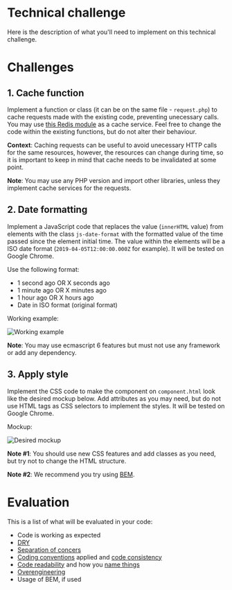# Technical challenge

Here is the description of what you'll need to implement on this technical challenge.

# Challenges

## 1. Cache function
Implement a function or class (it can be on the same file - `request.php`) to cache requests made with the existing code, preventing unecessary calls. You may use [this Redis module](https://github.com/phpredis/phpredis) as a cache service. Feel free to change the code within the existing functions, but do not alter their behaviour.

**Context**: Caching requests can be useful to avoid unecessary HTTP calls for the same resources, however, the resources can change during time, so it is important to keep in mind that cache needs to be invalidated at some point.

**Note**: You may use any PHP version and import other libraries, unless they implement cache services for the requests.

## 2. Date formatting
Implement a JavaScript code that replaces the value (`innerHTML` value) from elements with the class `js-date-format` with the formatted value of the time passed since the element initial time. The value within the elements will be a ISO date format (`2019-04-05T12:00:00.000Z` for example). It will be tested on Google Chrome.

Use the following format:
* 1 second ago OR X seconds ago
* 1 minute ago OR X minutes ago
* 1 hour ago OR X hours ago
* Date in ISO format (original format)

Working example:

![Working example](https://i.ibb.co/G59QXBd/example.gif)

**Note**: You may use ecmascript 6 features but must not use any framework or add any dependency.

## 3. Apply style
Implement the CSS code to make the component on `component.html` look like the desired mockup below. Add attributes as you may need, but do not use HTML tags as CSS selectors to implement the styles. It will be tested on Google Chrome.

Mockup:

![Desired mockup](https://i.ibb.co/Brh3jXQ/mockup.png)

**Note #1**: You should use new CSS features and add classes as you need, but try not to change the HTML structure.

**Note #2**: We recommend you try using [BEM](http://getbem.com/introduction/).

# Evaluation
This is a list of what will be evaluated in your code:
* Code is working as expected
* [DRY](https://en.wikipedia.org/wiki/Don%27t_repeat_yourself)
* [Separation of concers](https://en.wikipedia.org/wiki/Separation_of_concerns)
* [Coding conventions](https://en.wikipedia.org/wiki/Coding_conventions) applied and [code consistency](https://medium.com/@jgefroh/why-consistency-is-one-of-the-top-indicators-of-good-code-352ba5d62020)
* [Code readability](https://deviq.com/code-readability/) and how you [name things](https://deviq.com/naming-things/)
* [Overengineering](https://en.wikipedia.org/wiki/Overengineering)
* Usage of BEM, if used
